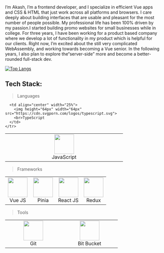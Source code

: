 I’m Akash, I’m a frontend developer, and I specialize in efficient Vue apps and CSS & HTML that just work across all 
platforms and browsers. I care deeply about building interfaces that are usable and pleasant for the most number of people possible. 
My professional life has been 100% driven by my passion.I started building promo websites for small businesses while in college. For three years, I have been working for a product based company where we develop a lot of functionality in my product which is helpful for our clients. Right now, I’m excited about the still very complicated WebAssembly, and working towards becoming a Vue senior. In the following years, I also plan to explore the“server-side” more and become a better-rounded full-stack dev.


[![Top Langs](https://github-readme-stats.vercel.app/api/top-langs/?username=nilesh9836&layout=compact&theme=radical)](https://github.com/anuraghazra/github-readme-stats)

## Tech Stack:

> Languages

<table>
	<tbody>
    <tr>
      <td align="center" width="25%">   
        <img height="64px" width="64px" src="https://cdn.svgporn.com/logos/javascript.svg">
        <br>JavaScript
      </td>
     
      <td align="center" width="25%">   
        <img height="64px" width="64px" src="https://cdn.svgporn.com/logos/typescript.svg">
        <br>TypeScript
      </td>
    </tr>
  </tbody>
</table>

> Frameworks

<table>
	<tbody>
    <tr>
      <td align="center" width="25%">   
        <img height="64px" width="64px" src="https://cdn.svgporn.com/logos/vue.svg">
        <br>Vue JS
      </td>
      <td align="center" width="25%">   
        <img height="64px" width="64px" src="https://cdn.svgporn.com/logos/pinia.svg">
        <br>Pinia
      </td>
      <td align="center" width="25%">   
        <img height="64px" width="64px" src="https://cdn.svgporn.com/logos/react.svg">
        <br>React JS
      </td>
      <td align="center" width="25%">   
        <img height="64px" width="64px" src="https://cdn.svgporn.com/logos/redux.svg">
        <br>Redux
      </td>
    </tr>
  </tbody>
</table>

> Tools

<table>
	<tbody>
    <tr>
      <td align="center" width="25%">   
        <img height="64px" width="64px" src="https://img.icons8.com/color/96/git.png">
        <br>Git
      </td>
      <td align="center" width="25%">   
        <img height="64px" width="64px" src="https://img.icons8.com/color/96/bitbucket.png">
        <br>Bit Bucket
      </td>
    </tr>
  </tbody>
</table>
<!--
**bashleigh/bashleigh** is a ✨ _special_ ✨ repository because its `README.md` (this file) appears on your GitHub profile.

Here are some ideas to get you started:

- 🔭 I’m currently working on ...
- 🌱 I’m currently learning ...
- 👯 I’m looking to collaborate on ...
- 🤔 I’m looking for help with ...
- 💬 Ask me about ...
- 📫 How to reach me: ...
- 😄 Pronouns: ...
- ⚡ Fun fact: ...
-->
